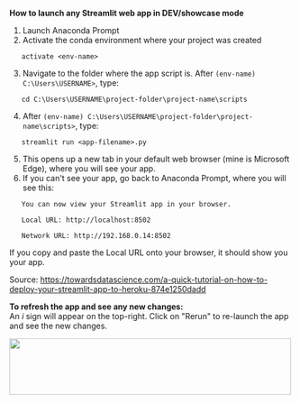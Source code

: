 **How to launch any Streamlit web app in DEV/showcase mode**

1. Launch Anaconda Prompt
2. Activate the conda environment where your project was created
  ```command
     activate <env-name>
  ```
3. Navigate to the folder where the app script is. After `(env-name) C:\Users\USERNAME>`, type:
  ```command
     cd C:\Users\USERNAME\project-folder\project-name\scripts
  ```
4. After `(env-name) C:\Users\USERNAME\project-folder\project-name\scripts>`, type:
  ```command
     streamlit run <app-filename>.py
  ```
5. This opens up a new tab in your default web browser (mine is Microsoft Edge), where you will see your app.
6. If you can't see your app, go back to Anaconda Prompt, where you will see this:
  ```command
     You can now view your Streamlit app in your browser.
     
     Local URL: http://localhost:8502
     
     Network URL: http://192.168.0.14:8502
  ```
  If you copy and paste the Local URL onto your browser, it should show you your app.
  
  Source: https://towardsdatascience.com/a-quick-tutorial-on-how-to-deploy-your-streamlit-app-to-heroku-874e1250dadd
     
**To refresh the app and see any new changes:**</br>
An *i* sign will appear on the top-right. Click on "Rerun" to re-launch the app and see the new changes. 

<img align="left" src="https://user-images.githubusercontent.com/60174218/139415243-eae10eec-4270-4823-8b78-a34999a39e3b.png" width="500" height="100"/></br>
